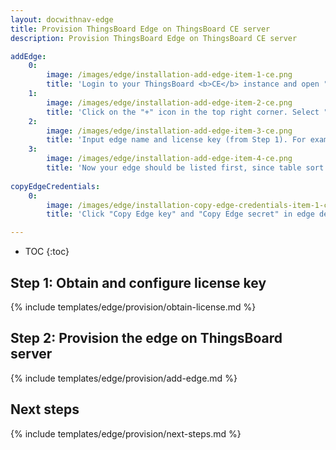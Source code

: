```yaml
---
layout: docwithnav-edge
title: Provision ThingsBoard Edge on ThingsBoard CE server
description: Provision ThingsBoard Edge on ThingsBoard CE server

addEdge:
    0:
        image: /images/edge/installation-add-edge-item-1-ce.png
        title: 'Login to your ThingsBoard <b>CE</b> instance and open "Edge Instances" page.'
    1:
        image: /images/edge/installation-add-edge-item-2-ce.png  
        title: 'Click on the "+" icon in the top right corner. Select "Add new edge".'
    2:
        image: /images/edge/installation-add-edge-item-3-ce.png
        title: 'Input edge name and license key (from Step 1). For example, "My New Edge" and "XXXXXXYYYYYYZZZZZZ". Additionally, please update cloud endpoint if required - this URL should be accessible by the edge. If edge is running in a docker container "localhost" is always <b>wrong</b>. It must be IP address of the machine where ThingsBoard <b>CE</b> is running and accessible by the edge container. If you are using ThingsBoard <b>Live Demo</b> server to evaluate edge please set it as <b>https://demo.thingsboard.io</b>. Click "Add" to add the edge.'
    3:
        image: /images/edge/installation-add-edge-item-4-ce.png
        title: 'Now your edge should be listed first, since table sort edges using created time by default.'
    
copyEdgeCredentials:
    0:
        image: /images/edge/installation-copy-edge-credentials-item-1-ce.png
        title: 'Click "Copy Edge key" and "Copy Edge secret" in edge details to copy your edge credentials to the clipboard and store them to some place, these values will be used in further steps.'

---
```


* TOC
{:toc}

## Step 1: Obtain and configure license key

{% include templates/edge/provision/obtain-license.md %}

## Step 2: Provision the edge on ThingsBoard server

{% include templates/edge/provision/add-edge.md %}

## Next steps

{% include templates/edge/provision/next-steps.md %}
